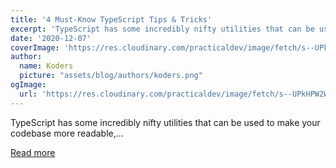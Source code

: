 ```yaml
---
title: '4 Must-Know TypeScript Tips & Tricks'
excerpt: 'TypeScript has some incredibly nifty utilities that can be used to make your codebase more readable,...'
date: '2020-12-07'
coverImage: 'https://res.cloudinary.com/practicaldev/image/fetch/s--UPkHPW2W--/c_imagga_scale,f_auto,fl_progressive,h_420,q_auto,w_1000/https://dev-to-uploads.s3.amazonaws.com/i/yh0ibwhy3rdm06oefx3d.png'
author:
  name: Koders
  picture: "assets/blog/authors/koders.png"
ogImage:
  url: 'https://res.cloudinary.com/practicaldev/image/fetch/s--UPkHPW2W--/c_imagga_scale,f_auto,fl_progressive,h_420,q_auto,w_1000/https://dev-to-uploads.s3.amazonaws.com/i/yh0ibwhy3rdm06oefx3d.png'
---
```


TypeScript has some incredibly nifty utilities that can be used to make your codebase more readable,...

[Read more](https://dev.to/sam_piggott/4-must-know-typescript-tips-tricks-3g8b)
